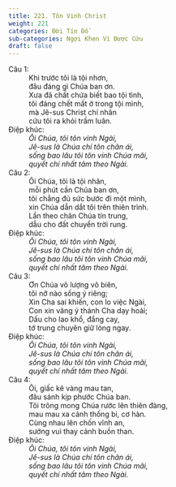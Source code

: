 ```yaml
---
title: 221. Tôn Vinh Christ
weight: 221
categories: Đời Tín Đồ
sub-categories: Ngợi Khen Vì Được Cứu
draft: false
---
```

<dl><dt>Câu 1:</dt><dd data-verse="1">Khi trước tôi là tội nhơn, <br/>đâu đáng gì Chúa ban ơn. <br/>Xưa đã chất chứa biết bao tội tình, <br/>tôi đáng chết mất ở trong tội mình, <br/>mà Jê-sus Christ chí nhân <br/>cứu tôi ra khỏi trầm luân. </dd><dt>Điệp khúc:</dt><dd data-chorus="1"><em>Ôi Chúa, tôi tôn vinh Ngài, <br/>Jê-sus là Chúa chí tôn chân ái, <br/>sống bao lâu tôi tôn vinh Chúa mãi, <br/>quyết chí nhất tâm theo Ngài. </em></dd><dt>Câu 2:</dt><dd data-verse="2">Ôi Chúa, tôi là tội nhân, <br/>mỗi phút cần Chúa ban ơn, <br/>tôi chẳng đủ sức bước đi một mình, <br/>xin Chúa dẫn dắt tôi trên thiên trình. <br/>Lần theo chân Chúa tín trung, <br/>dẫu cho đất chuyển trời rung. </dd><dt>Điệp khúc:</dt><dd data-chorus="1"><em>Ôi Chúa, tôi tôn vinh Ngài, <br/>Jê-sus là Chúa chí tôn chân ái, <br/>sống bao lâu tôi tôn vinh Chúa mãi, <br/>quyết chí nhất tâm theo Ngài. </em></dd><dt>Câu 3:</dt><dd data-verse="3">Ơn Chúa vô lượng vô biên, <br/>tôi nỡ nào sống ý riêng; <br/>Xin Cha sai khiến, con lo việc Ngài, <br/>Con xin vâng ý thánh Cha dạy hoài; <br/>Dầu cho lao khổ, đắng cay, <br/>tớ trung chuyên giữ lòng ngay. </dd><dt>Điệp khúc:</dt><dd data-chorus="1"><em>Ôi Chúa, tôi tôn vinh Ngài, <br/>Jê-sus là Chúa chí tôn chân ái, <br/>sống bao lâu tôi tôn vinh Chúa mãi, <br/>quyết chí nhất tâm theo Ngài. </em></dd><dt>Câu 4:</dt><dd data-verse="4">Ôi, giấc kê vàng mau tan, <br/>đâu sánh kịp phước Chúa ban. <br/>Tôi trông mong Chúa rước lên thiên đàng, <br/>mau mau xa cảnh thống bi, cơ hàn. <br/>Cùng nhau lên chốn vĩnh an, <br/>sướng vui thay cảnh buồn than. </dd><dt>Điệp khúc:</dt><dd data-chorus="1"><em>Ôi Chúa, tôi tôn vinh Ngài, <br/>Jê-sus là Chúa chí tôn chân ái, <br/>sống bao lâu tôi tôn vinh Chúa mãi, <br/>quyết chí nhất tâm theo Ngài. </em></dd></dl>